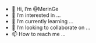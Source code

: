- 👋 Hi, I’m @MerinGe
- 👀 I’m interested in ...
- 🌱 I’m currently learning ...
- 💞️ I’m looking to collaborate on ...
- 📫 How to reach me ...

<!---
MerinGe/MerinGe is a ✨ special ✨ repository because its `README.md` (this file) appears on your GitHub profile.
You can click the Preview link to take a look at your changes.
--->
